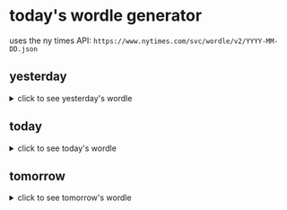 # today's wordle generator

uses the ny times API: `https://www.nytimes.com/svc/wordle/v2/YYYY-MM-DD.json`

## yesterday

<details>
    <summary>click to see yesterday's wordle</summary>

    droop

</details>

## today

<details>
    <summary>click to see today's wordle</summary>

    flyer

</details>

## tomorrow

<details>
    <summary>click to see tomorrow's wordle</summary>

    tonic

</details>
